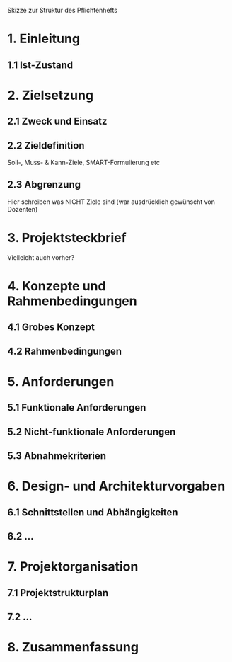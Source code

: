 Skizze zur Struktur des Pflichtenhefts

# 1. Einleitung
## 1.1 Ist-Zustand

# 2. Zielsetzung
## 2.1 Zweck und Einsatz
## 2.2 Zieldefinition
Soll-, Muss- & Kann-Ziele, SMART-Formulierung etc
## 2.3 Abgrenzung
Hier schreiben was NICHT Ziele sind (war ausdrücklich gewünscht von Dozenten)

# 3. Projektsteckbrief
Vielleicht auch vorher?

# 4. Konzepte und Rahmenbedingungen
## 4.1 Grobes Konzept
## 4.2 Rahmenbedingungen

# 5. Anforderungen
## 5.1 Funktionale Anforderungen
## 5.2 Nicht-funktionale Anforderungen
## 5.3 Abnahmekriterien

# 6. Design- und Architekturvorgaben
## 6.1 Schnittstellen und Abhängigkeiten
## 6.2 ...

# 7. Projektorganisation
## 7.1 Projektstrukturplan
## 7.2 ...

# 8. Zusammenfassung
